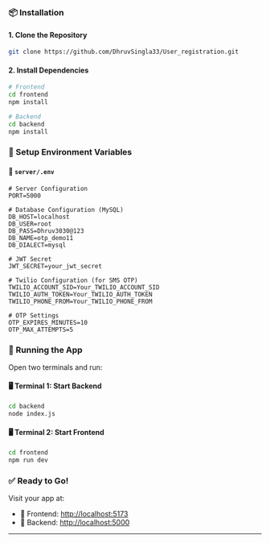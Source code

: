 

### 📦 Installation

#### 1. Clone the Repository

```bash
git clone https://github.com/DhruvSingla33/User_registration.git

```
#### 2. Install Dependencies

```bash
# Frontend
cd frontend
npm install

# Backend
cd backend
npm install 
```
### 🔐 Setup Environment Variables


#### 📂 `server/.env`

```env
# Server Configuration
PORT=5000

# Database Configuration (MySQL)
DB_HOST=localhost
DB_USER=root
DB_PASS=Dhruv3030@123
DB_NAME=otp_demo11
DB_DIALECT=mysql

# JWT Secret
JWT_SECRET=your_jwt_secret

# Twilio Configuration (for SMS OTP)
TWILIO_ACCOUNT_SID=Your_TWILIO_ACCOUNT_SID
TWILIO_AUTH_TOKEN=Your_TWILIO_AUTH_TOKEN
TWILIO_PHONE_FROM=Your_TWILIO_PHONE_FROM

# OTP Settings
OTP_EXPIRES_MINUTES=10
OTP_MAX_ATTEMPTS=5

```


### 🚀 Running the App

Open two terminals and run:

#### 🖥️ Terminal 1: Start Backend

```bash
cd backend
node index.js
```
#### 🖥️ Terminal 2: Start Frontend

```bash
cd frontend
npm run dev
```


### ✅ Ready to Go!

Visit your app at:

- 🔗 Frontend: [http://localhost:5173](http://localhost:5173)
- 🔗 Backend: [http://localhost:5000](http://localhost:5000)

---


